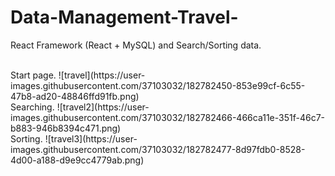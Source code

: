 # Data-Management-Travel-
React Framework (React + MySQL) and Search/Sorting data.

<br />
Start page.
![travel](https://user-images.githubusercontent.com/37103032/182782450-853e99cf-6c55-47b8-ad20-48846ffd91fb.png)

<br />
Searching.
![travel2](https://user-images.githubusercontent.com/37103032/182782466-466ca11e-351f-46c7-b883-946b8394c471.png)

<br />
Sorting.
![travel3](https://user-images.githubusercontent.com/37103032/182782477-8d97fdb0-8528-4d00-a188-d9e9cc4779ab.png)
